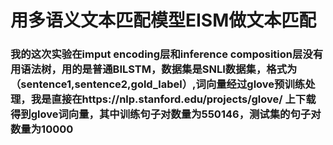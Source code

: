 # 用多语义文本匹配模型EISM做文本匹配
### 我的这次实验在**imput encoding层**和**inference composition层**没有用语法树，用的是普通BILSTM，数据集是**SNLI**数据集，格式为（sentence1,sentence2,gold_label）,词向量经过glove预训练处理，我是直接在https://nlp.stanford.edu/projects/glove/  上下载得到glove词向量，其中训练句子对数量为550146，测试集的句子对数量为10000
